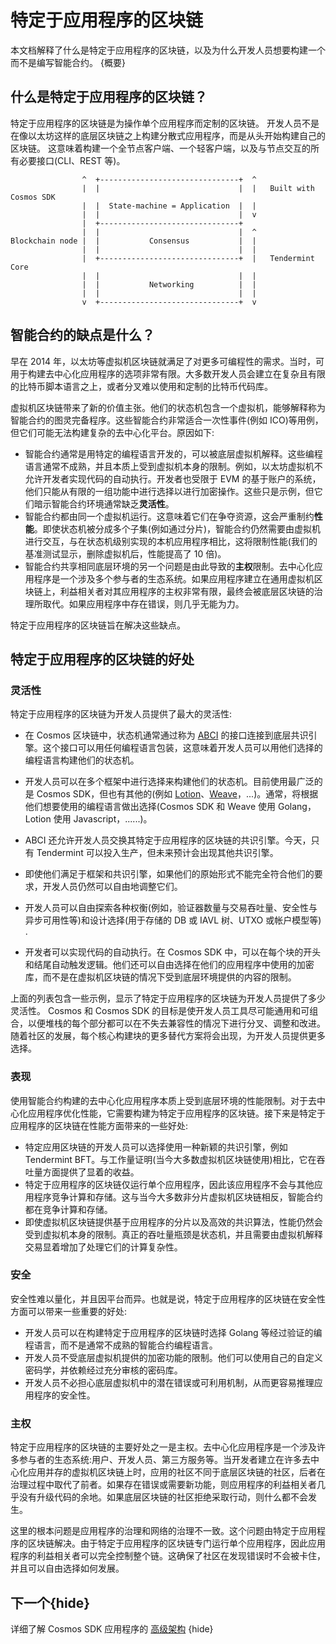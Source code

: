 <!--
order: 2
-->

# 特定于应用程序的区块链

本文档解释了什么是特定于应用程序的区块链，以及为什么开发人员想要构建一个而不是编写智能合约。 {概要}

## 什么是特定于应用程序的区块链？

特定于应用程序的区块链是为操作单个应用程序而定制的区块链。 开发人员不是在像以太坊这样的底层区块链之上构建分散式应用程序，而是从头开始构建自己的区块链。 这意味着构建一个全节点客户端、一个轻客户端，以及与节点交互的所有必要接口(CLI、REST 等)。

```
                ^  +-------------------------------+  ^
                |  |                               |  |   Built with Cosmos SDK
                |  |  State-machine = Application  |  |
                |  |                               |  v
                |  +-------------------------------+
                |  |                               |  ^
Blockchain node |  |           Consensus           |  |
                |  |                               |  |
                |  +-------------------------------+  |   Tendermint Core
                |  |                               |  |
                |  |           Networking          |  |
                |  |                               |  |
                v  +-------------------------------+  v
```

## 智能合约的缺点是什么？

早在 2014 年，以太坊等虚拟机区块链就满足了对更多可编程性的需求。当时，可用于构建去中心化应用程序的选项非常有限。大多数开发人员会建立在复杂且有限的比特币脚本语言之上，或者分叉难以使用和定制的比特币代码库。

虚拟机区块链带来了新的价值主张。他们的状态机包含一个虚拟机，能够解释称为智能合约的图灵完备程序。这些智能合约非常适合一次性事件(例如 ICO)等用例，但它们可能无法构建复杂的去中心化平台。原因如下:

- 智能合约通常是用特定的编程语言开发的，可以被底层虚拟机解释。这些编程语言通常不成熟，并且本质上受到虚拟机本身的限制。例如，以太坊虚拟机不允许开发者实现代码的自动执行。开发者也受限于 EVM 的基于账户的系统，他们只能从有限的一组功能中进行选择以进行加密操作。这些只是示例，但它们暗示智能合约环境通常缺乏**灵活性**。
- 智能合约都由同一个虚拟机运行。这意味着它们在争夺资源，这会严重制约**性能**。即使状态机被分成多个子集(例如通过分片)，智能合约仍然需要由虚拟机进行交互，与在状态机级别实现的本机应用程序相比，这将限制性能(我们的基准测试显示，删除虚拟机后，性能提高了 10 倍)。
- 智能合约共享相同底层环境的另一个问题是由此导致的**主权**限制。去中心化应用程序是一个涉及多个参与者的生态系统。如果应用程序建立在通用虚拟机区块链上，利益相关者对其应用程序的主权非常有限，最终会被底层区块链的治理所取代。如果应用程序中存在错误，则几乎无能为力。

特定于应用程序的区块链旨在解决这些缺点。

## 特定于应用程序的区块链的好处

### 灵活性

特定于应用程序的区块链为开发人员提供了最大的灵活性:

- 在 Cosmos 区块链中，状态机通常通过称为 [ABCI](https://docs.tendermint.com/v0.34/spec/abci/) 的接口连接到底层共识引擎。这个接口可以用任何编程语言包装，这意味着开发人员可以用他们选择的编程语言构建他们的状态机。

- 开发人员可以在多个框架中进行选择来构建他们的状态机。目前使用最广泛的是 Cosmos SDK，但也有其他的(例如 [Lotion](https://github.com/nomic-io/lotion)、[Weave](https://github.com/iov-one/编织)，...)。通常，将根据他们想要使用的编程语言做出选择(Cosmos SDK 和 Weave 使用 Golang，Lotion 使用 Javascript，......)。
- ABCI 还允许开发人员交换其特定于应用程序的区块链的共识引擎。今天，只有 Tendermint 可以投入生产，但未来预计会出现其他共识引擎。
- 即使他们满足于框架和共识引擎，如果他们的原始形式不能完全符合他们的要求，开发人员仍然可以自由地调整它们。
- 开发人员可以自由探索各种权衡(例如，验证器数量与交易吞吐量、安全性与异步可用性等)和设计选择(用于存储的 DB 或 IAVL 树、UTXO 或帐户模型等) .
- 开发者可以实现代码的自动执行。在 Cosmos SDK 中，可以在每个块的开头和结尾自动触发逻辑。他们还可以自由选择在他们的应用程序中使用的加密库，而不是在虚拟机区块链的情况下受到底层环境提供的内容的限制。

上面的列表包含一些示例，显示了特定于应用程序的区块链为开发人员提供了多少灵活性。 Cosmos 和 Cosmos SDK 的目标是使开发人员工具尽可能通用和可组合，以便堆栈的每个部分都可以在不失去兼容性的情况下进行分叉、调整和改进。随着社区的发展，每个核心构建块的更多替代方案将会出现，为开发人员提供更多选择。

### 表现 

使用智能合约构建的去中心化应用程序本质上受到底层环境的性能限制。对于去中心化应用程序优化性能，它需要构建为特定于应用程序的区块链。接下来是特定于应用程序的区块链在性能方面带来的一些好处:

- 特定应用区块链的开发人员可以选择使用一种新颖的共识引擎，例如 Tendermint BFT。与工作量证明(当今大多数虚拟机区块链使用)相比，它在吞吐量方面提供了显着的收益。
- 特定于应用程序的区块链仅运行单个应用程序，因此该应用程序不会与其他应用程序竞争计算和存储。这与当今大多数非分片虚拟机区块链相反，智能合约都在竞争计算和存储。
- 即使虚拟机区块链提供基于应用程序的分片以及高效的共识算法，性能仍然会受到虚拟机本身的限制。真正的吞吐量瓶颈是状态机，并且需要由虚拟机解释交易显着增加了处理它们的计算复杂性。

### 安全

安全性难以量化，并且因平台而异。也就是说，特定于应用程序的区块链在安全性方面可以带来一些重要的好处:

- 开发人员可以在构建特定于应用程序的区块链时选择 Golang 等经过验证的编程语言，而不是通常不成熟的智能合约编程语言。
- 开发人员不受底层虚拟机提供的加密功能的限制。他们可以使用自己的自定义密码学，并依赖经过充分审核的密码库。
- 开发人员不必担心底层虚拟机中的潜在错误或可利用机制，从而更容易推理应用程序的安全性。

### 主权

特定于应用程序的区块链的主要好处之一是主权。去中心化应用程序是一个涉及许多参与者的生态系统:用户、开发人员、第三方服务等。当开发者建立在许多去中心化应用并存的虚拟机区块链上时，应用的社区不同于底层区块链的社区，后者在治理过程中取代了前者。如果存在错误或需要新功能，则应用程序的利益相关者几乎没有升级代码的余地。如果底层区块链的社区拒绝采取行动，则什么都不会发生。

这里的根本问题是应用程序的治理和网络的治理不一致​​。这个问题由特定于应用程序的区块链解决。由于特定于应用程序的区块链专门运行单个应用程序，因此应用程序的利益相关者可以完全控制整个链。这确保了社区在发现错误时不会被卡住，并且可以自由选择如何发展。

## 下一个{hide}

详细了解 Cosmos SDK 应用程序的 [高级架构](./sdk-app-architecture.md) {hide} 